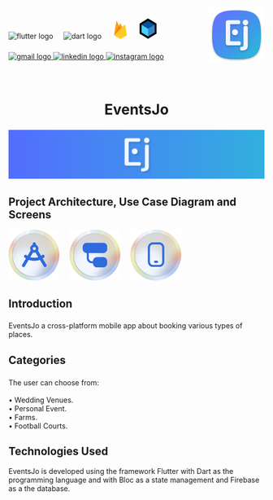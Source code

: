 
<img align="right" height="110" src="assets/git_images/logo.png"  />

###

<div align="left">
  <img src="https://cdn.jsdelivr.net/gh/devicons/devicon/icons/flutter/flutter-original.svg" height="30" alt="flutter logo"  />
  <img width="12" />
  <img src="https://cdn.jsdelivr.net/gh/devicons/devicon/icons/dart/dart-original.svg" height="30" alt="dart logo"  />
  <img width="12" />
  <img src="assets/git_images/firebase.png" height="35" alt="firebase logo"  />
  <img width="12" />
  <img src="assets/git_images/bloc.PNG" height="40" alt="bloc logo"  />
</div>

###

<div align="left">
  <a href="mailto:yahya.amarneh73@gmail.com">
  <img src="https://img.shields.io/static/v1?message=Gmail&logo=gmail&label=&color=D14836&logoColor=white&labelColor=&style=for-the-badge" height="35" alt="gmail logo"  />
  </a>
  <a href="https://www.linkedin.com/in/yahya-amarneh-315528229/">
  <img src="https://img.shields.io/static/v1?message=LinkedIn&logo=linkedin&label=&color=0077B5&logoColor=white&labelColor=&style=for-the-badge" height="35" alt="linkedin logo"  />
  </a>
  <a href="https://www.instagram.com/yahyaamarneh_/">
  <img src="https://img.shields.io/static/v1?message=Instagram&logo=instagram&label=&color=E4405F&logoColor=white&labelColor=&style=for-the-badge" height="35" alt="instagram logo"  />
  </a>
</div>

###

<br clear="both">

<h1 align="center">EventsJo</h1>

###

<div align="center">
  <img  src="assets/git_images/banner.png"  />
</div>

###

<h2 align="left">Project Architecture, Use Case Diagram and Screens</h2>
<div align="left">
  
<a href="https://drive.google.com/file/d/151Gh3IPBVC2VyLv4quY4qaiMTGQLyQC-/view?usp=sharing" style="text-decoration: none">
  <img src="assets/git_images/archjo.png" height="100" alt="Project Architecture"  />
</a>
 
<img width="12" />
  
<a  style="text-decoration: dotted" href="https://drive.google.com/file/d/1Jdf2Tx_KFwl9lGgbJFPikjUTi1AOaaDE/view?usp=sharing">
  <img src="assets/git_images/diagramjo.png" height="100" alt="Project Use Case"  />
</a>

<img width="12" />

<a style="text-decoration: none" href="https://drive.google.com/file/d/1nL5Vg3SFE-SD3r8JxnhDIas4NuTnz1mx/view?usp=sharing " >
  <img src="assets/git_images/mobilejo.png" height="100" alt="Project Screens and Navigation"  />
</a>
  
</div>

###

<h2 align="left">Introduction</h2>

###

<p align="left">EventsJo a cross-platform mobile app about booking various types of places.</p>

###

<h2 align="left">Categories</h2>

###

<p align="left">The user can choose from:<br><br>• Wedding Venues.<br>• Personal Event.<br>• Farms.<br>• Football Courts.</p>

###

<h2 align="left">Technologies Used</h2>

<p align="left">EventsJo is developed using the framework Flutter with Dart as the programming language and with Bloc as a state management and Firebase as a the database.</p>

###


